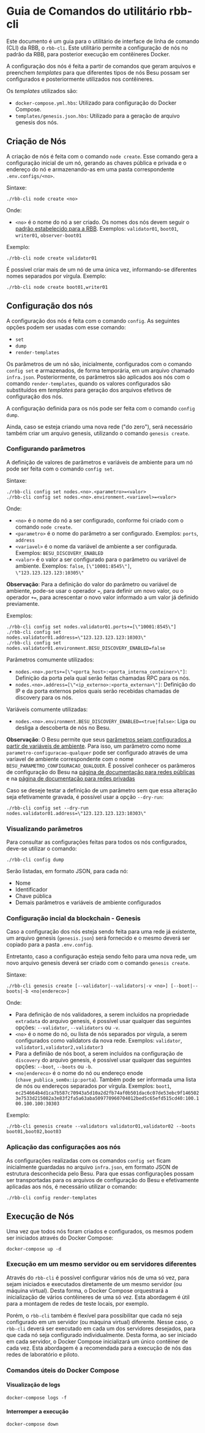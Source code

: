 # Guia de Comandos do utilitário rbb-cli

Este documento é um guia para o utilitário de interface de linha de comando (CLI) da RBB, o `rbb-cli`. Este utilitário permite a configuração de nós no padrão da RBB, para posterior execução em contêineres Docker.

A configuração dos nós é feita a partir de comandos que geram arquivos e preenchem *templates* para que diferentes tipos de nós Besu possam ser configurados e posteriormente utilizados nos contêineres.

Os *templates* utilizados são:
- `docker-compose.yml.hbs`: Utilizado para configuração do Docker Compose.
- `templates/genesis.json.hbs`: Utilizado para a geração de arquivo genesis dos nós.


## Criação de Nós

A criação de nós é feita com o comando `node create`. Esse comando gera a configuração inicial de um nó, gerando as chaves pública e privada e o endereço do nó e armazenando-as em uma pasta correspondente `.env.configs/<no>`.

Sintaxe:
```
./rbb-cli node create <no>
```

Onde:
- `<no>` é o nome do nó a ser criado. Os nomes dos nós devem seguir o [padrão estabelecido para a RBB](padrao_nomes_nos.md). Exemplos: `validator01`, `boot01`, `writer01`, `observer-boot01`

Exemplo:
```
./rbb-cli node create validator01
```

É possível criar mais de um nó de uma única vez, informando-se diferentes nomes separados por vírgula. Exemplo:
```
./rbb-cli node create boot01,writer01
``` 


## Configuração dos nós

A configuração dos nós é feita com o comando `config`. As seguintes opções podem ser usadas com esse comando:

- `set`
- `dump`
- `render-templates`

Os parâmetros de um nó são, inicialmente, configurados com o comando `config set` e armazenados, de forma temporária, em um arquivo chamado `infra.json`. Posteriormente, os parâmetros são aplicados aos nós com o comando `render-templates`, quando os valores configurados são substituídos em *templates* para geração dos arquivos efetivos de configuração dos nós.

A configuração definida para os nós pode ser feita com o comando `config dump`.

Ainda, caso se esteja criando uma nova rede ("do zero"), será necessário também criar um arquivo genesis, utilizando o comando `genesis create`.


### Configurando parâmetros

A definição de valores de parâmetros e variáveis de ambiente para um nó pode ser feita com o comando `config set`.

Sintaxe:
```
./rbb-cli config set nodes.<no>.<parametro>=<valor>
./rbb-cli config set nodes.<no>.environment.<variavel>=<valor>
```

Onde:
- `<no>` é o nome do nó a ser configurado, conforme foi criado com o comando `node create`.
- `<parametro>` é o nome do parâmetro a ser configurado. Exemplos: `ports`, `address`
- `<variavel>` é o nome da variável de ambiente a ser configurada. Exemplos: `BESU_DISCOVERY_ENABLED`
- `<valor>` é o valor a ser configurado para o parâmetro ou variável de ambiente. Exemplos: `false`, `[\"10001:8545\"]`, `\"123.123.123.123:10305\"`

**Observação**: Para a definição do valor do parâmetro ou variável de ambiente, pode-se usar o operador `=`, para definir um novo valor, ou o operador `+=`, para acrescentar o novo valor informado a um valor já definido previamente.

Exemplos:
```
./rbb-cli config set nodes.validator01.ports+=[\"10001:8545\"]
./rbb-cli config set nodes.validator01.address=\"123.123.123.123:10303\"
./rbb-cli config set nodes.validator01.environment.BESU_DISCOVERY_ENABLED=false
```

Parâmetros comumente utilizados:
- `nodes.<no>.ports+=[\"<porta_host>:<porta_interna_conteiner>\"]`: Definição da porta pela qual serão feitas chamadas RPC para os nós.
- `nodes.<no>.address=[\"<ip_externo>:<porta_externa>\"]`: Definição do IP e da porta externos pelos quais serão recebidas chamadas de discovery para os nós.

Variáveis comumente utilizadas:
- `nodes.<no>.environment.BESU_DISCOVERY_ENABLED=<true|false>`: Liga ou desliga a descoberta de nós no Besu.

**Observação**: O Besu permite que seus [parâmetros sejam configurados a partir de variáveis de ambiente](https://besu.hyperledger.org/stable/public-networks/reference/cli/options#specify-options). Para isso, um parâmetro como nome `parametro-configuracao-qualquer` pode ser configurado através de uma varíavel de ambiente correspondente com o nome `BESU_PARAMETRO_CONFIGURACAO_QUALQUER`. É possível conhecer os parâmeros de configuração do Besu na [página de documentação para redes públicas](https://besu.hyperledger.org/stable/public-networks/reference/cli/options) e na [página de documentação para redes privadas](https://besu.hyperledger.org/stable/private-networks/reference/cli/options)

Caso se deseje testar a definição de um parâmetro sem que essa alteração seja efetivamente gravada, é possível usar a opção `--dry-run`:
```
./rbb-cli config set --dry-run nodes.validator01.address=\"123.123.123.123:10303\"
```


### Visualizando parâmetros

Para consultar as configurações feitas para todos os nós configurados, deve-se utilizar o comando:
```
./rbb-cli config dump
```

Serão listadas, em formato JSON, para cada nó:
- Nome
- Identificador
- Chave pública
- Demais parâmetros e variáveis de ambiente configurados


### Configuração incial da blockchain - Genesis

Caso a configuração dos nós esteja sendo feita para uma rede já existente, um arquivo genesis (`genesis.json`) será fornecido e o mesmo deverá ser copiado para a pasta `.env.config`.

Entretanto, caso a configuração esteja sendo feito para uma nova rede, um novo arquivo genesis deverá ser criado com o comando `genesis create`.

Sintaxe:
```
./rbb-cli genesis create [--validator|--validators|-v <no>] [--boot|--boots|-b <no|endereco>]
```

Onde:
- Para definição de nós validadores, a serem incluídos na propriedade `extradata` do arquivo genesis, é possível usar qualquer das seguintes opções: `--validator`, `--validators` ou `-v`.
- `<no>` é o nome do nó, ou lista de nós separados por vírgula, a serem configurados como validators da nova rede. Exemplos: `validator`, `validator1,validator2,validator3`
- Para a definião de nós boot, a serem incluídos na configuração de `discovery` do arquivo genesis, é possível usar qualquer das seguintes opções: `--boot`, `--boots` ou `-b`.
- `<no|endereco>` é o nome do nó ou endereço enode (`chave_publica_sem0x:ip:porta`). Também pode ser informada uma lista de nós ou endereços separados por vírgula. Exemplos: `boot1`, `ec254664b4d1ca7b587c70943a5d10a2d2fb74af0b501dac6c07de53ebc9f1465023e7533d215082a3e83f2fa5a63aba509770960704012bed5c65efd515cd40:100.100.100.100:30303`

Exemplo:
```
./rbb-cli genesis create --validators validator01,validator02 --boots boot01,boot02,boot03
```


### Aplicação das configurações aos nós

As configurações realizadas com os comandos `config set` ficam inicialmente guardadas no arquivo `infra.json`, em formato JSON de estrutura desconhecida pelo Besu. Para que essas configurações possam ser transportadas para os arquivos de configuração do Besu e efetivamente aplicadas aos nós, é necessário utilizar o comando:
```
./rbb-cli config render-templates
```


## Execução de Nós

Uma vez que todos nós foram criados e configurados, os mesmos podem ser iniciados através do Docker Compose:
```
docker-compose up -d
```


### Execução em um mesmo servidor ou em servidores diferentes

Através do `rbb-cli` é possível configurar vários nós de uma só vez, para sejam iniciados e executados diretamente de um mesmo servidor (ou máquina virtual). Desta forma, o Docker Compose orquestrará a inicialização de vários contêineres de uma só vez. Esta abordagem é útil para a montagem de redes de teste locais, por exemplo.

Porém, o `rbb-cli` também é flexível para possibilitar que cada nó seja configurado em um servidor (ou máquina virtual) diferente. Nesse caso, o `rbb-cli` deverá ser executado em cada um dos servidores desejados, para que cada nó seja configurado individualmente. Desta forma, ao ser iniciado em cada servidor, o Docker Compose inicializará um único contêiner de cada vez. Esta abordagem é a recomendada para a execução de nós das redes de laboratório e piloto.


### Comandos úteis do Docker Compose


#### Visualização de logs
```
docker-compose logs -f
```


#### Interromper a execução
```
docker-compose down
```
